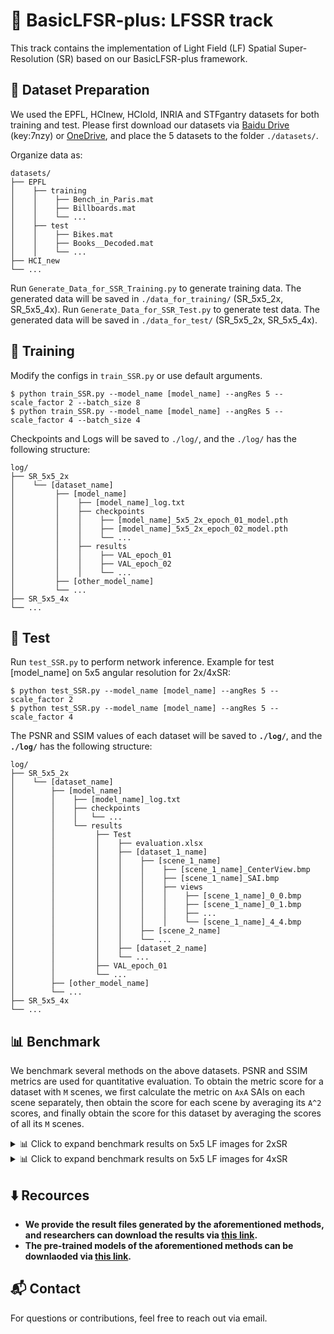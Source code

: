 # 🧩 BasicLFSR-plus: LFSSR track
This track contains the implementation of Light Field (LF) Spatial Super-Resolution (SR) based on our BasicLFSR-plus framework.


## 📂 Dataset Preparation

We used the EPFL, HCInew, HCIold, INRIA and STFgantry datasets for both training and test. 
Please first download our datasets via [Baidu Drive](https://pan.baidu.com/s/1mYQR6OBXoEKrOk0TjV85Yw) (key:7nzy) or [OneDrive](https://stuxidianeducn-my.sharepoint.com/:f:/g/personal/zyliang_stu_xidian_edu_cn/EpkUehGwOlFIuSSdadq9S4MBEeFkNGPD_DlzkBBmZaV_mA?e=FiUeiv), and place the 5 datasets to the folder `./datasets/`.

Organize data as:
  ```
  datasets/
  ├── EPFL
  │    ├── training
  │    │    ├── Bench_in_Paris.mat
  │    │    ├── Billboards.mat
  │    │    └── ...
  │    ├── test
  │    │    ├── Bikes.mat
  │    │    ├── Books__Decoded.mat
  │    │    └── ...
  ├── HCI_new
  └── ...
  ```

Run `Generate_Data_for_SSR_Training.py` to generate training data. The generated data will be saved in `./data_for_training/` (SR_5x5_2x, SR_5x5_4x).
Run `Generate_Data_for_SSR_Test.py` to generate test data. The generated data will be saved in `./data_for_test/` (SR_5x5_2x, SR_5x5_4x).


## 🚀 Training

Modify the configs in `train_SSR.py` or use default arguments.

```
$ python train_SSR.py --model_name [model_name] --angRes 5 --scale_factor 2 --batch_size 8
$ python train_SSR.py --model_name [model_name] --angRes 5 --scale_factor 4 --batch_size 4
```

Checkpoints and Logs will be saved to `./log/`, and the `./log/` has the following structure:

```
log/
├── SR_5x5_2x
│    └── [dataset_name]
│         ├── [model_name]
│         │    ├── [model_name]_log.txt
│         │    ├── checkpoints
│         │    │    ├── [model_name]_5x5_2x_epoch_01_model.pth
│         │    │    ├── [model_name]_5x5_2x_epoch_02_model.pth
│         │    │    └── ...
│         │    ├── results
│         │    │    ├── VAL_epoch_01
│         │    │    ├── VAL_epoch_02
│         │    │    └── ...
│         ├── [other_model_name]
│         └── ...
├── SR_5x5_4x
└── ...
```


## 🧪 Test

Run `test_SSR.py` to perform network inference. Example for test [model_name] on 5x5 angular resolution for 2x/4xSR:
```
$ python test_SSR.py --model_name [model_name] --angRes 5 --scale_factor 2  
$ python test_SSR.py --model_name [model_name] --angRes 5 --scale_factor 4 
```

The PSNR and SSIM values of each dataset will be saved to **`./log/`**, and the **`./log/`** has the following structure:
```
log/
├── SR_5x5_2x
│    └── [dataset_name]
│        ├── [model_name]
│        │    ├── [model_name]_log.txt
│        │    ├── checkpoints
│        │    │   └── ...
│        │    └── results
│        │         ├── Test
│        │         │    ├── evaluation.xlsx
│        │         │    ├── [dataset_1_name]
│        │         │    │    ├── [scene_1_name]
│        │         │    │    │    ├── [scene_1_name]_CenterView.bmp
│        │         │    │    │    ├── [scene_1_name]_SAI.bmp
│        │         │    │    │    ├── views
│        │         │    │    │    │    ├── [scene_1_name]_0_0.bmp
│        │         │    │    │    │    ├── [scene_1_name]_0_1.bmp
│        │         │    │    │    │    ├── ...
│        │         │    │    │    │    └── [scene_1_name]_4_4.bmp
│        │         │    │    ├── [scene_2_name]
│        │         │    │    └── ...
│        │         │    ├── [dataset_2_name]
│        │         │    └── ...
│        │         ├── VAL_epoch_01
│        │         └── ...
│        ├── [other_model_name]
│        └── ...
├── SR_5x5_4x
└── ...
```


## 📊 Benchmark

We benchmark several methods on the above datasets. PSNR and SSIM metrics are used for quantitative evaluation.
To obtain the metric score for a dataset with `M` scenes, we first calculate the metric on `AxA` SAIs on each scene separately, then obtain the score for each scene by averaging its `A^2` scores, and finally obtain the score for this dataset by averaging the scores of all its `M` scenes.


<details>
<summary>📊 Click to expand benchmark results on 5x5 LF images for 2xSR </summary>

|    Methods    |  #Params. | EPFL | HCInew | HCIold | INRIA | STFgantry | Results |
| :----------: | :-------: | :-------: | :-------: | :-------: | :-------: | :-------: | :-------: |
| **Bicubic**      |     -- | 29.740/0.9376 | 31.887/0.9356 | 37.686/0.9785 | 31.331/0.9577 | 31.063/0.9498 | [OneDrive](https://stuxidianeducn-my.sharepoint.com/:u:/g/personal/zyliang_stu_xidian_edu_cn/ESRqpmDMyGZOleXrhS01ZlgBwPMclcakv6wsbAkEBU_qWA?e=d9EFMu) |
| **VDSR**         | 0.665M | 32.498/0.9598 | 34.371/0.9561 | 40.606/0.9867 | 34.439/0.9741 | 35.541/0.9789 | [OneDrive](https://stuxidianeducn-my.sharepoint.com/:u:/g/personal/zyliang_stu_xidian_edu_cn/EdvzztunSM1Ek3nZqWYdO2IBTAR-3lCuZSuRL0xP48i1KQ?e=qcJvP7) |
| **EDSR**         | 38.62M | 33.089/0.9629 | 34.828/0.9592 | 41.014/0.9874 | 34.985/0.9764 | 36.296/0.9818 | [OneDrive](https://stuxidianeducn-my.sharepoint.com/:u:/g/personal/zyliang_stu_xidian_edu_cn/EX1nr44rinlFoGNjQ5n2HjkBPuG50Y4js1wLejPTYV2QFA?e=MXwm2y) |
| [**RCAN**](https://github.com/yulunzhang/RCAN)                 | 15.31M | 33.159/0.9634          | 35.022/0.9603         | 41.125/0.9875          | 35.046/0.9769         | 36.670/0.9831       | [OneDrive](https://stuxidianeducn-my.sharepoint.com/:u:/g/personal/zyliang_stu_xidian_edu_cn/EXjwLdjBqHlCmko76WMcwQcBE3SYeCdmsDvB1D0pUAD4Bg?e=h4KVQu) |
| [**resLF**](https://github.com/shuozh/resLF)                   | 7.982M | 33.617/0.9706          | 36.685/0.9739         | 43.422/0.9932          | 35.395/0.9804         | 38.354/0.9904       | [OneDrive](https://stuxidianeducn-my.sharepoint.com/:u:/g/personal/zyliang_stu_xidian_edu_cn/EZlDlA5vdSlGh795F63t12MBrlEXG8ufKO91HOLOIaELYA?e=x8ki4d) |
| [**LFSSR**](https://github.com/jingjin25/LFSSR-SAS-PyTorch)    | 0.888M | 33.671/0.9744          | 36.802/0.9749         | 43.811/0.9938          | 35.279/0.9832         | 37.944/0.9898       | [OneDrive](https://stuxidianeducn-my.sharepoint.com/:u:/g/personal/zyliang_stu_xidian_edu_cn/EcgmEOxh02BLt2HDBaRBq3oBG8zkmgGqhIXjmJepzpQofQ?e=eecUwk) |
| [**LF-ATO**](https://github.com/jingjin25/LFSSR-ATO)           | 1.216M | 34.272/0.9757          | 37.244/0.9767         | 44.205/0.9942          | 36.170/0.9842         | 39.636/0.9929       | [OneDrive](https://stuxidianeducn-my.sharepoint.com/:u:/g/personal/zyliang_stu_xidian_edu_cn/EUrVxJstMMZHoZCEM4ZZlNABHOQMPV3l5wnz4vO9DJ5lgg?e=ZBBKjv) |
| [**LF_InterNet**](https://github.com/YingqianWang/LF-InterNet) | 5.040M | 34.112/0.9760          | 37.170/0.9763         | 44.573/0.9946          | 35.829/0.9843         | 38.435/0.9909       | [OneDrive](https://stuxidianeducn-my.sharepoint.com/:u:/g/personal/zyliang_stu_xidian_edu_cn/EaC5TT7K5dFJnN1KwRtLkzUBI876TFd0ZKQqeJR3I4tMfg?e=PrCRFg) |
| [**LF-DFnet**](https://github.com/YingqianWang/LF-DFnet)       | 3.940M | 34.513/0.9755          | 37.418/0.9773         | 44.198/0.9941          | 36.416/0.9840         | 39.427/0.9926       | [OneDrive](https://stuxidianeducn-my.sharepoint.com/:u:/g/personal/zyliang_stu_xidian_edu_cn/EXRgsDklzLVFj-e0jqlzppoBFoHkl4vtBWHis58q6uyd4w?e=k71q0a) |
| [**MEG-Net**](https://github.com/shuozh/MEG-Net)               | 1.693M | 34.312/0.9773          | 37.424/0.9777         | 44.097/0.9942          | 36.103/0.9849         | 38.767/0.9915       | [OneDrive](https://stuxidianeducn-my.sharepoint.com/:u:/g/personal/zyliang_stu_xidian_edu_cn/ERTfTtTrxZFKg_aFWDY4UPoBwarWfb4-N6tWFnyGFO1B_g?e=3Es5TK) |
| [**LF-IINet**](https://github.com/GaoshengLiu/LF-IINet)        | 4.837M | 34.732/0.9773          | 37.768/0.9790         | *44.852*/*0.9948*      | 36.566/0.9853         | 39.894/0.9936       | [OneDrive](https://stuxidianeducn-my.sharepoint.com/:u:/g/personal/zyliang_stu_xidian_edu_cn/ET2p0yPcHwhMlgEVseaIzqoBYVxcSWbErtUt31ExtbYkDw?e=Kz0gTW) |
| [**DPT**](https://github.com/BITszwang/DPT)                    | 3.731M | 34.490/0.9758          | 37.355/0.9771         | 44.302/0.9943          | 36.409/0.9843         | 39.429/0.9926       | [OneDrive](https://stuxidianeducn-my.sharepoint.com/:u:/g/personal/zyliang_stu_xidian_edu_cn/EYYILn3mmSVAtwAkk90fHs8B7tjPIQJQLXLTNhVohP_8Ng?e=lZHFqe)
| [**LFT**](https://github.com/ZhengyuLiang24/LFT)               | 1.114M | *34.804*/*0.9781*      | *37.838*/*0.9791*     | 44.522/0.9945          | **36.594**/*0.9855*   | **40.510**/*0.9941* | [OneDrive](https://stuxidianeducn-my.sharepoint.com/:u:/g/personal/zyliang_stu_xidian_edu_cn/ETVEt-4UanxApjXy8e9PDG8BvGE9RQ7Gc7Xl3QsV_FClLQ?e=nFAnLi) |
| [**DistgSSR**](https://github.com/YingqianWang/DistgSSR)       | 3.532M | **34.809**/**0.9787**  | **37.959**/**0.9796** | **44.943**/**0.9949**  | *36.586*/**0.9859**   | *40.404*/**0.9942** | [OneDrive](https://stuxidianeducn-my.sharepoint.com/:u:/g/personal/zyliang_stu_xidian_edu_cn/Edz5XqG2knRDvYQNH_ntdH8B7XhJXPvRRwdKtujCTM325w?e=f9QQUU) |
</details>


<details>
<summary>📊 Click to expand benchmark results on 5x5 LF images for 4xSR </summary>

|    Methods    |  #Params. | EPFL | HCInew | HCIold | INRIA | STFgantry | Results |
| :----------: | :-------: | :-------: | :-------: | :-------: | :-------: | :-------: | :-------: |
| **Bicubic**      |     -- | 25.264/0.8324 | 27.715/0.8517 | 32.576/0.9344 | 26.952/0.8867 | 26.087/0.8452 | [OneDrive](https://stuxidianeducn-my.sharepoint.com/:u:/g/personal/zyliang_stu_xidian_edu_cn/EcYP3g5wNnFJlSNq4fOzojEBPubKqhJSL7jQIOgEITepjg?e=aLYa3T) |
| **VDSR**         | 0.665M | 27.246/0.8777 | 29.308/0.8823 | 34.810/0.9515 | 29.186/0.9204|  28.506/0.9009 | [OneDrive](https://stuxidianeducn-my.sharepoint.com/:u:/g/personal/zyliang_stu_xidian_edu_cn/EULGAsGxYIBOoqkCPWyWb54BnRwm4Y9YsYFosucKseJhPg?e=SajUcg) |
| **EDSR**         | 38.89M | 27.833/0.8854 | 29.591/0.8869 | 35.176/0.9536 | 29.656/0.9257 | 28.703/0.9072 | [OneDrive](https://stuxidianeducn-my.sharepoint.com/:u:/g/personal/zyliang_stu_xidian_edu_cn/EaTe1CYuGQVDor_FpMHpmecBGY-1JMj2rVOboQAT_5BHyA?e=MOg5Ww) |
| [**RCAN**](https://github.com/yulunzhang/RCAN)                  | 15.36M | 27.907/0.8863 | 29.694/0.8886 | 35.359/0.9548 | 29.805/0.9276 | 29.021/0.9131 | [OneDrive](https://stuxidianeducn-my.sharepoint.com/:u:/g/personal/zyliang_stu_xidian_edu_cn/Ed4kCb434FdOgjZ7xwuz-QcBRuJ4DzQVVStYOkS-D54Wxg?e=2q6L1s) |
| [**resLF**](https://github.com/shuozh/resLF)                    | 8.646M | 28.260/0.9035 | 30.723/0.9107 | 36.705/0.9682 | 30.338/0.9412 | 30.191/0.9372 | [OneDrive](https://stuxidianeducn-my.sharepoint.com/:u:/g/personal/zyliang_stu_xidian_edu_cn/EX-1RIiv5YdLpuHcRGWBuGMB4pZbvgGdjcymMMmOahGAgw?e=aaPSCv) |
| [**LFSSR**](https://github.com/jingjin25/LFSSR-SAS-PyTorch)     | 1.774M | 28.596/0.9118 | 30.928/0.9145 | 36.907/0.9696 | 30.585/0.9467 | 30.570/0.9426 | [OneDrive](https://stuxidianeducn-my.sharepoint.com/:u:/g/personal/zyliang_stu_xidian_edu_cn/EXVy3Ty71opAkAqIFOjWuNgBs-H-GNRzFQfRKA_yBVsgfA?e=yjMFT5) |
| [**LF-ATO**](https://github.com/jingjin25/LFSSR-ATO)            | 1.364M | 28.514/0.9115 | 30.880/0.9135 | 36.999/0.9699 | 30.711/0.9484 | 30.607/0.9430 | [OneDrive](https://stuxidianeducn-my.sharepoint.com/:u:/g/personal/zyliang_stu_xidian_edu_cn/EdHXXqAQiOFAmFb2QyIpsCYBsfrmpW46RUiQJw7MgozddA?e=Cla1yU) |
| [**LF_InterNet**](https://github.com/YingqianWang/LF-InterNet)  | 5.483M | 28.812/0.9162 | 30.961/0.9161 | 37.150/0.9716 | 30.777/0.9491 | 30.365/0.9409 | [OneDrive](https://stuxidianeducn-my.sharepoint.com/:u:/g/personal/zyliang_stu_xidian_edu_cn/EeFD_x_wOh5JnE9kkv-Qz-UBFYYp1O-cjAPpRUUGFWVCSQ?e=f65RUq) |
| [**LF-DFnet**](https://github.com/YingqianWang/LF-DFnet)        | 3.990M | 28.774/0.9165 | 31.234/0.9196 | 37.321/0.9718 | 30.826/0.9503 | 31.147/0.9494 | [OneDrive](https://stuxidianeducn-my.sharepoint.com/:u:/g/personal/zyliang_stu_xidian_edu_cn/EVSo-PNpvetCqZUHoaTY81ABpzBbW19ApDLr-8NW1Eq81g?e=whIEAy) |
| [**MEG-Net**](https://github.com/shuozh/MEG-Net)                | 1.775M | 28.749/0.9160 | 31.103/0.9177 | 37.287/0.9716 | 30.674/0.9490 | 30.771/0.9453 | [OneDrive](https://stuxidianeducn-my.sharepoint.com/:u:/g/personal/zyliang_stu_xidian_edu_cn/Ea76GJHEcp5NmysacM-MLXUBLaKsqT3LseZgrjM2-_QgiA?e=hJSmOQ) |
| [**LF-IINet**](https://github.com/GaoshengLiu/LF-IINet)         | 4.886M | *29.038*/0.9188    | 31.331/0.9208         | *37.620*/*0.9734*     | *31.034*/0.9515       | 31.261/0.9502         | [OneDrive](https://stuxidianeducn-my.sharepoint.com/:u:/g/personal/zyliang_stu_xidian_edu_cn/EdsomADGXzhPlNk9FDolGI8BHaj_JpBAutibC1GOhRx5Dg?e=mlPUWk) |
| [**DPT**](https://github.com/BITszwang/DPT)                     | 3.778M | 28.939/0.9170      | 31.196/0.9188         | 37.412/0.9721         | 30.964/0.9503         | 31.150/0.9488         | [OneDrive](https://stuxidianeducn-my.sharepoint.com/:u:/g/personal/zyliang_stu_xidian_edu_cn/EW7MkV9H97FOjEqb1j1NiMMBaNvm5-zdXYhQ3531HeLozg?e=ARYqTe)
| [**LFT**](https://github.com/ZhengyuLiang24/LFT)                | 1.163M | **29.255/0.9210**  | **31.462**/**0.9218** | **37.630**/**0.9735** | **31.205**/**0.9524** | **31.860**/**0.9548** | [OneDrive](https://stuxidianeducn-my.sharepoint.com/:u:/g/personal/zyliang_stu_xidian_edu_cn/EWAD9t3MAuVMnJFF7U_2UlwBs2KjabTmdR9qlpKbt3btSA?e=Be8lLe) |
| [**DistgSSR**](https://github.com/YingqianWang/DistgSSR)        | 3.582M | 28.992/*0.9195*    | *31.380*/*0.9217*     | 37.563/0.9732         | 30.994/*0.9519*       | *31.649*/*0.9535*     | [OneDrive](https://stuxidianeducn-my.sharepoint.com/:u:/g/personal/zyliang_stu_xidian_edu_cn/EfNVQ4nvl2pOkgGvMRMC-DMBPs-g8d77ZUz9N0fvmJqLxg?e=5Obu2q) |
</details>


## ⬇️ Recources
* **We provide the result files generated by the aforementioned methods, and researchers can download the results via [this link](https://stuxidianeducn-my.sharepoint.com/:f:/g/personal/zyliang_stu_xidian_edu_cn/Emdf-dQmFtxBuezIoItaQI4BQA0v3yC-6X8cj5pNyDqm-A?e=OOLEIe).**
* **The pre-trained models of the aforementioned methods can be downlaoded via [this link](https://stuxidianeducn-my.sharepoint.com/:f:/g/personal/zyliang_stu_xidian_edu_cn/EtUBJ4eHG7BCjnUmtXpu9o0BvGVk5_v-RG95R_aRN46UwQ).**



## 📬 Contact
For questions or contributions, feel free to reach out via email.
